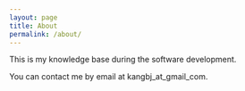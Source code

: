 ```yaml
---
layout: page
title: About
permalink: /about/
---
```


This is my knowledge base during the software development.

You can contact me by email at kangbj_at_gmail_com.